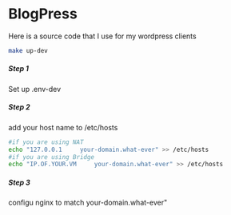 # BlogPress

Here is a source code that I use for my wordpress clients

```bash
make up-dev
```

##### Step 1
Set up .env-dev
##### Step 2
add your host name to /etc/hosts
```bash
#if you are using NAT
echo "127.0.0.1     your-domain.what-ever" >> /etc/hosts
#if you are using Bridge 
echo "IP.OF.YOUR.VM     your-domain.what-ever" >> /etc/hosts
```
##### Step 3
configu nginx to match your-domain.what-ever"



